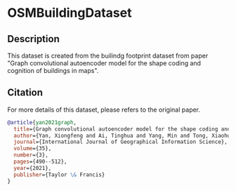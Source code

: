 # OSMBuildingDataset

## Description

This dataset is created from the builindg footprint dataset from paper "Graph convolutional autoencoder model for the shape coding and cognition of buildings in maps".

## Citation

For more details of this dataset, please refers to the original paper.

```bibtex
@article{yan2021graph,
  title={Graph convolutional autoencoder model for the shape coding and cognition of buildings in maps},
  author={Yan, Xiongfeng and Ai, Tinghua and Yang, Min and Tong, Xiaohua},
  journal={International Journal of Geographical Information Science},
  volume={35},
  number={3},
  pages={490--512},
  year={2021},
  publisher={Taylor \& Francis}
}
```